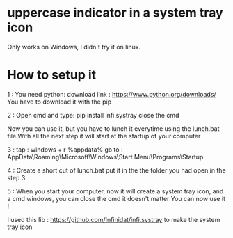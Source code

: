 # uppercase indicator in a system tray icon
Only works on Windows, I didn't try it on linux.



# How to setup it
1 : 
You need python:
download link : https://www.python.org/downloads/
You have to download it with the pip

2 : 
Open cmd and type:
pip install infi.systray
close the cmd

Now you can use it, but you have to lunch it everytime using the lunch.bat file
With all the next step it will start at the startup of your computer

3 :
tap : windows + r
%appdata%
go to : AppData\Roaming\Microsoft\Windows\Start Menu\Programs\Startup

4 : 
Create a short cut of lunch.bat
put it in the the folder you had open in the step 3

5 : 
When you start your computer,  now it will create a system tray icon, and a cmd windows, you can close the cmd it doesn't matter
You can now use it !



I used this lib : https://github.com/Infinidat/infi.systray to make the system tray icon
